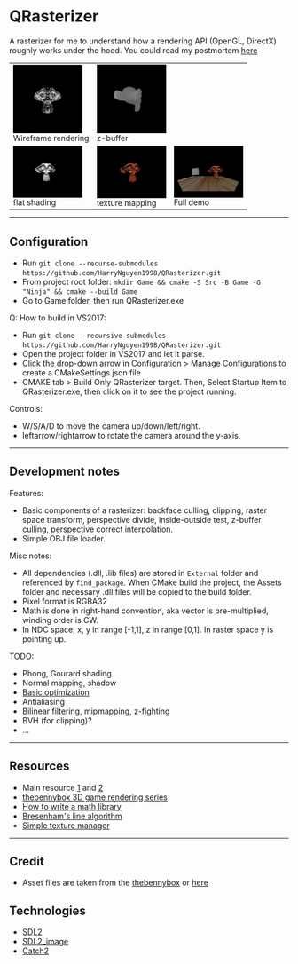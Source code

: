 # QRasterizer
A rasterizer for me to understand how a rendering API (OpenGL, DirectX) roughly works under the hood. You could read my postmortem [here](https://harrynguyen1998.github.io/blog/qrasterizer)

<table>
<tr>
  <td> <img src="images/wireframe.png" alt="Wireframe" style="width: 125px; text-align: center; vertical-align: middle;"/> <figcaption>Wireframe rendering</figcaption></td>
  <td> <img src="images/z-buffer.png" alt="z-buffer" style="width: 125px; text-align: center; vertical-align: middle;"/> <figcaption>z-buffer</td>
</tr>
<tr>
<td> <img src="images/flat-shading.png" alt="flat-shading" style="width: 125px; text-align: center; vertical-align: middle;"/> <figcaption>flat shading</td>
<td> <img src="images/texture-and-flat-shading.png" alt="texture with flat shading" style="width: 125px; text-align: center; vertical-align: middle;"/> <figcaption>texture mapping</td>
<td> <img src="images/thumbnail.png" alt="Demo" style="width: 125px; text-align: center; vertical-align: middle;"/> <figcaption>Full demo</td>
</tr></table>

---

## Configuration
- Run `git clone --recurse-submodules https://github.com/HarryNguyen1998/QRasterizer.git`
- From project root folder: `mkdir Game && cmake -S Src -B Game -G "Ninja" && cmake --build Game`
- Go to Game folder, then run QRasterizer.exe

Q: How to build in VS2017:
- Run `git clone --recursive-submodules https://github.com/HarryNguyen1998/QRasterizer.git`
- Open the project folder in VS2017 and let it parse.
- Click the drop-down arrow in Configuration > Manage Configurations to create a CMakeSettings.json file
- CMAKE tab > Build Only QRasterizer target. Then, Select Startup Item to QRasterizer.exe, then
  click on it to see the project running.

Controls:
- W/S/A/D to move the camera up/down/left/right.
- leftarrow/rightarrow to rotate the camera around the y-axis.

---

## Development notes
Features:
- Basic components of a rasterizer: backface culling, clipping, raster space transform,
  perspective divide, inside-outside test, z-buffer culling, perspective correct interpolation.
- Simple OBJ file loader.

Misc notes:
- All dependencies (.dll, .lib files) are stored in `External` folder and referenced by
  `find_package`. When CMake build the project, the Assets folder and necessary .dll files will be
  copied to the build folder.
- Pixel format is RGBA32
- Math is done in right-hand convention, aka vector is pre-multiplied, winding order is CW.
- In NDC space, x, y in range [-1,1], z in range [0,1]. In raster space y is pointing up.

TODO:
- Phong, Gourard shading
- Normal mapping, shadow
- [Basic optimization](https://fgiesen.wordpress.com/2013/02/10/optimizing-the-basic-rasterizer/)
- Antialiasing
- Bilinear filtering, mipmapping, z-fighting
- BVH (for clipping)?
- ...

---

## Resources
- Main resource [1](https://www.scratchapixel.com/index.php) and [2](https://gabrielgambetta.com/computer-graphics-from-scratch/)
- [thebennybox 3D game rendering series](https://www.youtube.com/watch?v=Y_vvC2G7vRo&list=PLEETnX-uPtBUbVOok816vTl1K9vV1GgH5)
- [How to write a math library](https://www.reedbeta.com/blog/on-vector-math-libraries/)
- [Bresenham's line algorithm](https://en.wikipedia.org/wiki/Bresenham%27s_line_algorithm)
- [Simple texture manager](https://codereview.stackexchange.com/questions/87367/texture-managing)

---

## Credit
- Asset files are taken from the [thebennybox](https://github.com/BennyQBD/3DSoftwareRenderer/tree/master/res) or [here](https://github.com/alecjacobson/common-3d-test-models)

## Technologies
- [SDL2](https://www.libsdl.org/)
- [SDL2_image](https://www.libsdl.org/projects/SDL_image/)
- [Catch2](https://github.com/catchorg/Catch2)
